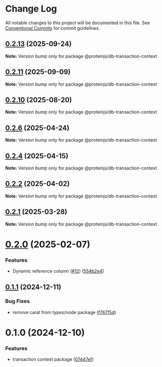 # Change Log

All notable changes to this project will be documented in this file.
See [Conventional Commits](https://conventionalcommits.org) for commit guidelines.

## [0.2.13](https://github.com/proteinjs/db/compare/@proteinjs/db-transaction-context@0.2.12...@proteinjs/db-transaction-context@0.2.13) (2025-09-24)

**Note:** Version bump only for package @proteinjs/db-transaction-context





## [0.2.11](https://github.com/proteinjs/db/compare/@proteinjs/db-transaction-context@0.2.10...@proteinjs/db-transaction-context@0.2.11) (2025-09-09)

**Note:** Version bump only for package @proteinjs/db-transaction-context





## [0.2.10](https://github.com/proteinjs/db/compare/@proteinjs/db-transaction-context@0.2.9...@proteinjs/db-transaction-context@0.2.10) (2025-08-20)

**Note:** Version bump only for package @proteinjs/db-transaction-context





## [0.2.6](https://github.com/proteinjs/db/compare/@proteinjs/db-transaction-context@0.2.5...@proteinjs/db-transaction-context@0.2.6) (2025-04-24)

**Note:** Version bump only for package @proteinjs/db-transaction-context





## [0.2.4](https://github.com/proteinjs/db/compare/@proteinjs/db-transaction-context@0.2.3...@proteinjs/db-transaction-context@0.2.4) (2025-04-15)

**Note:** Version bump only for package @proteinjs/db-transaction-context





## [0.2.2](https://github.com/proteinjs/db/compare/@proteinjs/db-transaction-context@0.2.1...@proteinjs/db-transaction-context@0.2.2) (2025-04-02)

**Note:** Version bump only for package @proteinjs/db-transaction-context





## [0.2.1](https://github.com/proteinjs/db/compare/@proteinjs/db-transaction-context@0.2.0...@proteinjs/db-transaction-context@0.2.1) (2025-03-28)

**Note:** Version bump only for package @proteinjs/db-transaction-context





# [0.2.0](https://github.com/proteinjs/db/compare/@proteinjs/db-transaction-context@0.1.1...@proteinjs/db-transaction-context@0.2.0) (2025-02-07)


### Features

* Dynamic reference column ([#12](https://github.com/proteinjs/db/issues/12)) ([554b2e4](https://github.com/proteinjs/db/commit/554b2e4159f1d692d2ae976461c60f88639ecf22))





## [0.1.1](https://github.com/proteinjs/db/compare/@proteinjs/db-transaction-context@0.1.0...@proteinjs/db-transaction-context@0.1.1) (2024-12-11)


### Bug Fixes

* remove carat from types/node package ([f767f5d](https://github.com/proteinjs/db/commit/f767f5d9de129c7db02f83f8075d5490af954111))





# 0.1.0 (2024-12-10)


### Features

* transaction context package ([07447ef](https://github.com/proteinjs/db/commit/07447ef706524bb2068c28505dc6ce06ad14c90d))
